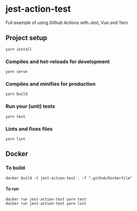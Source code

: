 # jest-action-test
Full example of using Github Actions with Jest, Vue and Yarn

## Project setup
```
yarn install
```

### Compiles and hot-reloads for development
```
yarn serve
```

### Compiles and minifies for production
```
yarn build
```

### Run your (unit) tests
```
yarn test
```

### Lints and fixes files
```
yarn lint
```

## Docker

### To build

```
docker build -t jest-action-test . -f ".github/Dockerfile"
```

#### To run

```
docker run jest-action-test yarn test
docker run jest-action-test yarn lint
```
